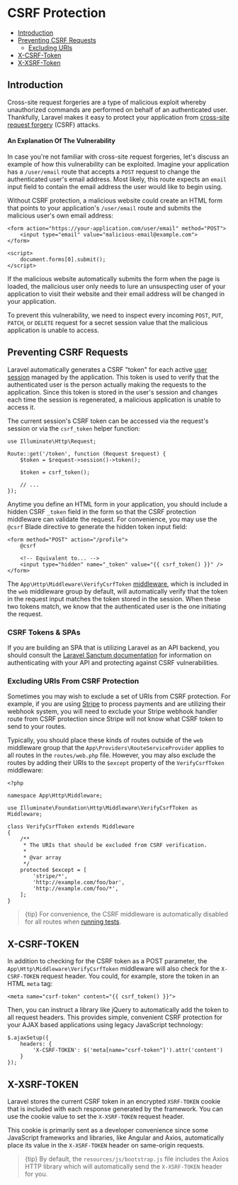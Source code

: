 # CSRF Protection

- [Introduction](#csrf-introduction)
- [Preventing CSRF Requests](#preventing-csrf-requests)
    - [Excluding URIs](#csrf-excluding-uris)
- [X-CSRF-Token](#csrf-x-csrf-token)
- [X-XSRF-Token](#csrf-x-xsrf-token)

<a name="csrf-introduction"></a>
## Introduction

Cross-site request forgeries are a type of malicious exploit whereby
unauthorized commands are performed on behalf of an authenticated
user. Thankfully, Laravel makes it easy to protect your application from
[cross-site request
forgery](https://en.wikipedia.org/wiki/Cross-site_request_forgery) (CSRF)
attacks.

<a name="csrf-explanation"></a>
#### An Explanation Of The Vulnerability

In case you're not familiar with cross-site request forgeries, let's discuss
an example of how this vulnerability can be exploited. Imagine your
application has a `/user/email` route that accepts a `POST` request to
change the authenticated user's email address. Most likely, this route
expects an `email` input field to contain the email address the user would
like to begin using.

Without CSRF protection, a malicious website could create an HTML form that
points to your application's `/user/email` route and submits the malicious
user's own email address:

    <form action="https://your-application.com/user/email" method="POST">
        <input type="email" value="malicious-email@example.com">
    </form>

    <script>
        document.forms[0].submit();
    </script>

 If the malicious website automatically submits the form when the page is loaded, the malicious user only needs to lure an unsuspecting user of your application to visit their website and their email address will be changed in your application.

 To prevent this vulnerability, we need to inspect every incoming `POST`, `PUT`, `PATCH`, or `DELETE` request for a secret session value that the malicious application is unable to access.

<a name="preventing-csrf-requests"></a>
## Preventing CSRF Requests

Laravel automatically generates a CSRF "token" for each active [user
session](/docs/{{version}}/session) managed by the application. This token
is used to verify that the authenticated user is the person actually making
the requests to the application. Since this token is stored in the user's
session and changes each time the session is regenerated, a malicious
application is unable to access it.

The current session's CSRF token can be accessed via the request's session
or via the `csrf_token` helper function:

    use Illuminate\Http\Request;

    Route::get('/token', function (Request $request) {
        $token = $request->session()->token();

        $token = csrf_token();

        // ...
    });

Anytime you define an HTML form in your application, you should include a
hidden CSRF `_token` field in the form so that the CSRF protection
middleware can validate the request. For convenience, you may use the
`@csrf` Blade directive to generate the hidden token input field:

    <form method="POST" action="/profile">
        @csrf

        <!-- Equivalent to... -->
        <input type="hidden" name="_token" value="{{ csrf_token() }}" />
    </form>

The `App\Http\Middleware\VerifyCsrfToken`
[middleware](/docs/{{version}}/middleware), which is included in the `web`
middleware group by default, will automatically verify that the token in the
request input matches the token stored in the session. When these two tokens
match, we know that the authenticated user is the one initiating the
request.

<a name="csrf-tokens-and-spas"></a>
### CSRF Tokens & SPAs

If you are building an SPA that is utilizing Laravel as an API backend, you
should consult the [Laravel Sanctum
documentation](/docs/{{version}}/sanctum) for information on authenticating
with your API and protecting against CSRF vulnerabilities.

<a name="csrf-excluding-uris"></a>
### Excluding URIs From CSRF Protection

Sometimes you may wish to exclude a set of URIs from CSRF protection. For
example, if you are using [Stripe](https://stripe.com) to process payments
and are utilizing their webhook system, you will need to exclude your Stripe
webhook handler route from CSRF protection since Stripe will not know what
CSRF token to send to your routes.

Typically, you should place these kinds of routes outside of the `web`
middleware group that the `App\Providers\RouteServiceProvider` applies to
all routes in the `routes/web.php` file. However, you may also exclude the
routes by adding their URIs to the `$except` property of the
`VerifyCsrfToken` middleware:

    <?php

    namespace App\Http\Middleware;

    use Illuminate\Foundation\Http\Middleware\VerifyCsrfToken as Middleware;

    class VerifyCsrfToken extends Middleware
    {
        /**
         * The URIs that should be excluded from CSRF verification.
         *
         * @var array
         */
        protected $except = [
            'stripe/*',
            'http://example.com/foo/bar',
            'http://example.com/foo/*',
        ];
    }

> {tip} For convenience, the CSRF middleware is automatically disabled for all routes when [running tests](/docs/{{version}}/testing).

<a name="csrf-x-csrf-token"></a>
## X-CSRF-TOKEN

In addition to checking for the CSRF token as a POST parameter, the
`App\Http\Middleware\VerifyCsrfToken` middleware will also check for the
`X-CSRF-TOKEN` request header. You could, for example, store the token in an
HTML `meta` tag:

    <meta name="csrf-token" content="{{ csrf_token() }}">

Then, you can instruct a library like jQuery to automatically add the token
to all request headers. This provides simple, convenient CSRF protection for
your AJAX based applications using legacy JavaScript technology:

    $.ajaxSetup({
        headers: {
            'X-CSRF-TOKEN': $('meta[name="csrf-token"]').attr('content')
        }
    });

<a name="csrf-x-xsrf-token"></a>
## X-XSRF-TOKEN

Laravel stores the current CSRF token in an encrypted `XSRF-TOKEN` cookie
that is included with each response generated by the framework. You can use
the cookie value to set the `X-XSRF-TOKEN` request header.

This cookie is primarily sent as a developer convenience since some
JavaScript frameworks and libraries, like Angular and Axios, automatically
place its value in the `X-XSRF-TOKEN` header on same-origin requests.

> {tip} By default, the `resources/js/bootstrap.js` file includes the Axios HTTP library which will automatically send the `X-XSRF-TOKEN` header for you.
